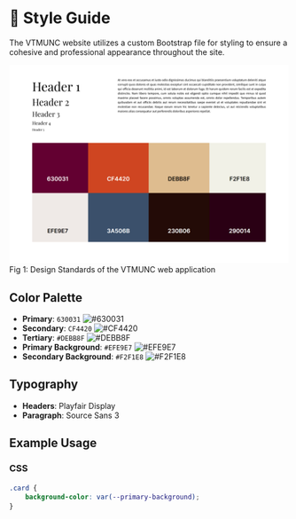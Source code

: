 # 🎨 Style Guide

The VTMUNC website utilizes a custom Bootstrap file for styling to ensure a cohesive and professional appearance throughout the site.

![Design Standards](./assets/design-language.jpg "Design Standards" )
Fig 1: Design Standards of the VTMUNC web application

## Color Palette

- **Primary**: `630031` ![#630031](https://via.placeholder.com/15/630031/000000?text=+)
- **Secondary**: `CF4420` ![#CF4420](https://via.placeholder.com/15/CF4420/000000?text=+)
- **Tertiary**: `#DEBB8F` ![#DEBB8F](https://via.placeholder.com/15/DEBB8F/000000?text=+)
- **Primary Background**: `#EFE9E7` ![#EFE9E7](https://via.placeholder.com/15/EFE9E7/000000?text=+)
- **Secondary Background**: `#F2F1E8` ![#F2F1E8](https://via.placeholder.com/15/F2F1E8/000000?text=+)


## Typography

- **Headers**: Playfair Display
- **Paragraph**: Source Sans 3

## Example Usage

### CSS
```css
.card {
    background-color: var(--primary-background);
}

```